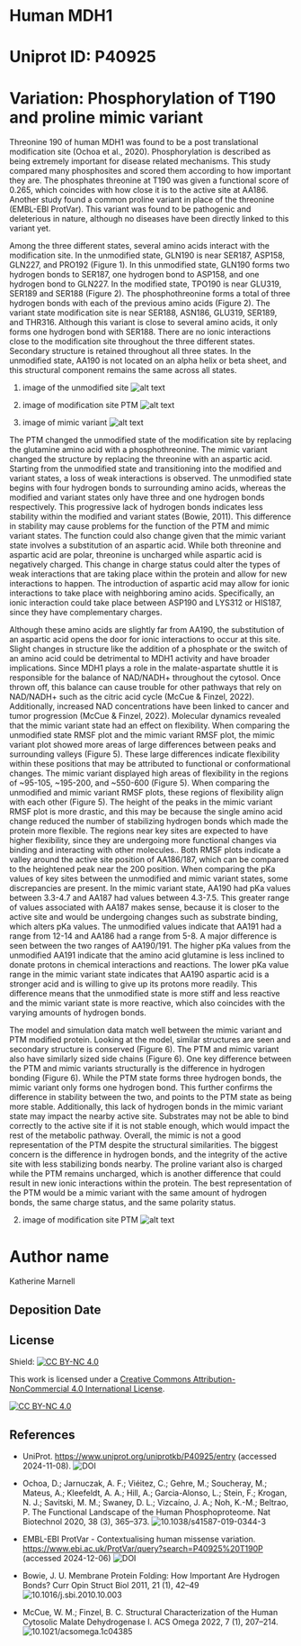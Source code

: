 # Human MDH1
# Uniprot ID: P40925
# Variation: Phosphorylation of T190 and proline mimic variant 


Threonine 190 of human MDH1 was found to be a post translational modification site (Ochoa et al., 2020). Phosphorylation is described as being extremely important for disease related mechanisms. This study compared many phosphosites and scored them according to how important they are. The phosphates threonine at T190 was given a functional score of 0.265, which coincides with how close it is to the active site at AA186. Another study found a common proline variant in place of the threonine (EMBL-EBI ProtVar). This variant was found to be pathogenic and deleterious in nature, although no diseases have been directly linked to this variant yet.

Among the three different states, several amino acids interact with the modification site. In the unmodified state, GLN190 is near SER187, ASP158, GLN227, and PRO192 (Figure 1). In this unmodified state, GLN190 forms two hydrogen bonds to SER187, one hydrogen bond to ASP158, and one hydrogen bond to GLN227. In the modified state, TPO190 is near GLU319, SER189 and SER188 (Figure 2). The phosphothreonine forms a total of three hydrogen bonds with each of the previous amino acids (Figure 2). The variant state modification site is near SER188, ASN186, GLU319, SER189, and THR316. Although this variant is close to several amino acids, it only forms one hydrogen bond with SER188. There are no ionic interactions close to the modification site throughout the three different states. Secondary structure is retained throughout all three states. In the unmodified state, AA190 is not located on an alpha helix or beta sheet, and this structural component remains the same across all states. 

1. image of the unmodified site
![alt text](images/Hbondsregularmodel.png)

2. image of modification site PTM
![alt text](images/HbondsmodifiedPTM.png)

3. image of mimic variant
![alt text](images/MIMICbestHbondview.png)

The PTM changed the unmodified state of the modification site by replacing the glutamine amino acid with a phosphothreonine. The mimic variant changed the structure by replacing the threonine with an aspartic acid. Starting from the unmodified state and transitioning into the modified and variant states, a loss of weak interactions is observed. The unmodified state begins with four hydrogen bonds to surrounding amino acids, whereas the modified and variant states only have three and one hydrogen bonds respectively. This progressive lack of hydrogen bonds indicates less stability within the modified and variant states (Bowie, 2011). This difference in stability may cause problems for the function of the PTM and mimic variant states. The function could also change given that the mimic variant state involves a substitution of an aspartic acid. While both threonine and aspartic acid are polar, threonine is uncharged while aspartic acid is negatively charged. This change in charge status could alter the types of weak interactions that are taking place within the protein and allow for new interactions to happen. The introduction of aspartic acid may allow for ionic interactions to take place with neighboring amino acids. Specifically, an ionic interaction could take place between ASP190 and LYS312 or HIS187, since they have complementary charges. 



Although these amino acids are slightly far from AA190, the substitution of an aspartic acid opens the door for ionic interactions to occur at this site. Slight changes in structure like the addition of a phosphate or the switch of an amino acid could be detrimental to MDH1 activity and have broader implications. Since MDH1 plays a role in the malate-aspartate shuttle it is responsible for the balance of NAD/NADH+ throughout the cytosol. Once thrown off, this balance can cause trouble for other pathways that rely on NAD/NADH+ such as the citric acid cycle (McCue & Finzel, 2022). Additionally, increased NAD concentrations have been linked to cancer and tumor progression (McCue & Finzel, 2022). 
Molecular dynamics revealed that the mimic variant state had an effect on flexibility. When comparing the unmodified state RMSF plot and the mimic variant RMSF plot, the mimic variant plot showed more areas of large differences between peaks and surrounding valleys (Figure 5). These large differences indicate flexibility within these positions that may be attributed to functional or conformational changes. The mimic variant displayed high areas of flexibility in the regions of ~95-105, ~195-200, and ~550-600 (Figure 5). When comparing the unmodified and mimic variant RMSF plots, these regions of flexibility align with each other (Figure 5). The height of the peaks in the mimic variant RMSF plot is more drastic, and this may be because the single amino acid change reduced the number of stabilizing hydrogen bonds which made the protein more flexible. The regions near key sites are expected to have higher flexibility, since they are undergoing more functional changes via binding and interacting with other molecules.. Both RMSF plots indicate a valley around the active site position of AA186/187, which can be compared to the heightened peak near the 200 position. When comparing the pKa values of key sites between the unmodified and mimic variant states, some discrepancies are present. In the mimic variant state, AA190 had pKa values between 3.3-4.7 and AA187 had values between 4.3-7.5. This greater range of values associated with AA187 makes sense, because it is closer to the active site and would be undergoing changes such as substrate binding, which alters pKa values. The unmodified values indicate that AA191 had a range from 12-14 and AA186 had a range from 5-8. A major difference is seen between the two ranges of AA190/191. The higher pKa values from the unmodified AA191 indicate that the amino acid glutamine is less inclined to donate protons in chemical interactions and reactions. The lower pKa value range in the mimic variant state indicates that AA190 aspartic acid is a stronger acid and is willing to give up its protons more readily. This difference means that the unmodified state is more stiff and less reactive and the mimic variant state is more reactive, which also coincides with the varying amounts of hydrogen bonds. 



The model and simulation data match well between the mimic variant and PTM modified protein. Looking at the model, similar structures are seen and secondary structure is conserved (Figure 6). The PTM and mimic variant also have similarly sized side chains (Figure 6). One key difference between the PTM and mimic variants structurally is the difference in hydrogen bonding (Figure 6). While the PTM state forms three hydrogen bonds, the mimic variant only forms one hydrogen bond. This further confirms the difference in stability between the two, and points to the PTM state as being more stable. Additionally, this lack of hydrogen bonds in the mimic variant state may impact the nearby active site. Substrates may not be able to bind correctly to the active site if it is not stable enough, which would impact the rest of the metabolic pathway. Overall, the mimic is not a good representation of the PTM despite the structural similarities. The biggest concern is the difference in hydrogen bonds, and the integrity of the active site with less stabilizing bonds nearby. The proline variant also is charged while the PTM remains uncharged, which is another difference that could result in new ionic interactions within the protein. The best representation of the PTM would be a mimic variant with the same amount of hydrogen bonds, the same charge status, and the same polarity status. 

2. image of modification site PTM
![alt text](images/MIMICandPTMsuperposed.png)


# Author name

Katherine Marnell 


## Deposition Date

## License

Shield: [![CC BY-NC 4.0][cc-by-nc-shield]][cc-by-nc]

This work is licensed under a
[Creative Commons Attribution-NonCommercial 4.0 International License][cc-by-nc].

[![CC BY-NC 4.0][cc-by-nc-image]][cc-by-nc]

[cc-by-nc]: https://creativecommons.org/licenses/by-nc/4.0/
[cc-by-nc-image]: https://licensebuttons.net/l/by-nc/4.0/88x31.png
[cc-by-nc-shield]: https://img.shields.io/badge/License-CC%20BY--NC%204.0-lightgrey.svg


## References

* UniProt. https://www.uniprot.org/uniprotkb/P40925/entry (accessed 2024-11-08). ![DOI](https://www.uniprot.org/uniprotkb/P40925/entry)

* Ochoa, D.; Jarnuczak, A. F.; Viéitez, C.; Gehre, M.; Soucheray, M.; Mateus, A.; Kleefeldt, A. A.; Hill, A.; Garcia-Alonso, L.; Stein, F.; Krogan, N. J.; Savitski, M. M.; Swaney, D. L.; Vizcaíno, J. A.; Noh, K.-M.; Beltrao, P. The Functional Landscape of the Human Phosphoproteome. Nat Biotechnol 2020, 38 (3), 365–373.  ![10.1038/s41587-019-0344-3](https://doi.org/10.1038/s41587-019-0344-3)

* EMBL-EBI ProtVar - Contextualising human missense variation. https://www.ebi.ac.uk/ProtVar/query?search=P40925%20T190P (accessed 2024-12-06) ![DOI](https://www.ebi.ac.uk/ProtVar/query?search=P40925%20T190P)

* Bowie, J. U. Membrane Protein Folding: How Important Are Hydrogen Bonds? Curr Opin Struct Biol 2011, 21 (1), 42–49 ![10.1016/j.sbi.2010.10.003](https://doi.org/10.1016/j.sbi.2010.10.003)

* McCue, W. M.; Finzel, B. C. Structural Characterization of the Human Cytosolic Malate Dehydrogenase I. ACS Omega 2022, 7 (1), 207–214. ![10.1021/acsomega.1c04385](https://doi.org/10.1021/acsomega.1c04385)
